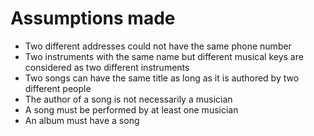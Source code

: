 # Assumptions made
- Two different addresses could not have the same phone number
- Two instruments with the same name but different musical keys are considered as two different instruments
- Two songs can have the same title as long as it is authored by two different people
- The author of a song is not necessarily a musician
- A song must be performed by at least one musician
- An album must have a song

